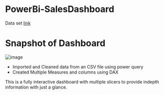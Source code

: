 # PowerBi-SalesDashboard
Data set [link](https://www.kaggle.com/datasets/bravehart101/sample-supermarket-dataset)
# Snapshot of Dashboard

![image](https://user-images.githubusercontent.com/76834393/188461354-851e2152-81f6-481a-91f7-e45d5add43d4.png)

- Imported and Cleaned data from an CSV file using power query
- Created Multiple Measures and columns using DAX

This is a fully interactive dashboard with multiple slicers to provide indepth information with just a glance.
